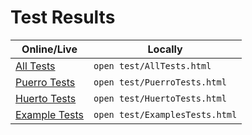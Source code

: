 # Test Results

| Online/Live                                                                      | Locally                        |
| -------------------------------------------------------------------------------- | ------------------------------ |
| [All Tests](https://robin-fhnw.github.io/IP5-Puerro/test/AllTests.html)          | `open test/AllTests.html`      |
| [Puerro Tests](https://robin-fhnw.github.io/IP5-Puerro/test/PuerroTests.html)    | `open test/PuerroTests.html`   |
| [Huerto Tests](https://robin-fhnw.github.io/IP5-Puerro/test/HuertoTests.html)    | `open test/HuertoTests.html`   |
| [Example Tests](https://robin-fhnw.github.io/IP5-Puerro/test/ExamplesTests.html) | `open test/ExamplesTests.html` |
